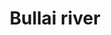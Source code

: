 ---
title: "Bullai river"
title_bn: "বুল্লাই নদী"
description: "It originated from nilfamari zilla and merged at also this zilla jamunesshore.The length of the river is 45 km."
---